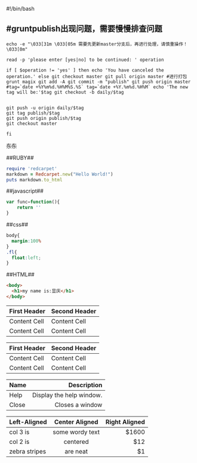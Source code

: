 \#!/bin/bash

\#gruntpublish出现问题，需要慢慢排查问题
----------------------------------------

```
echo -e "\033[31m \033[05m 需要先更新master分支后，再进行处理，请慎重操作！ \033[0m"

read -p 'please enter [yes|no] to be continued: ' operation

if [ $operation != 'yes' ] then echo 'You have canceled the operation.' else git checkout master git pull origin master #进行打包 grunt magix git add -A git commit -m "publish" git push origin master #tag=`date +%Y%m%d.%H%M%S.%S` tag=`date +%Y.%m%d.%H%M` echo 'The new tag will be:'$tag git checkout -b daily/$tag


git push -u origin daily/$tag
git tag publish/$tag
git push origin publish/$tag
git checkout master

fi
```

~~东东~~

##RUBY##

```ruby
require 'redcarpet'
markdown = Redcarpet.new("Hello World!")
puts markdown.to_html
```

##javascript##

```javascript
var func=function(){
    return ''
}
```

##css##

```css
body{
  margin:100%
}
.fl{
  float:left;
}
```

##HTML##

```html
<body>
  <h1>my name is:显庆</h1>
</body>
```

| First Header | Second Header |
|--------------|---------------|
| Content Cell | Content Cell  |
| Content Cell | Content Cell  |

| First Header | Second Header |
|--------------|---------------|
| Content Cell | Content Cell  |
| Content Cell | Content Cell  |

| Name  | Description              |
|:------|-------------------------:|
| Help  | Display the help window. |
| Close |          Closes a window |

| Left-Aligned  | Center Aligned  | Right Aligned |
|:--------------|:---------------:|--------------:|
| col 3 is      | some wordy text |         $1600 |
| col 2 is      |    centered     |           $12 |
| zebra stripes |    are neat     |            $1 |
